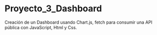 # Proyecto_3_Dashboard
Creación de un Dashboard usando Chart.js, fetch para consumir una API pública con JavaScript, Html y Css.
